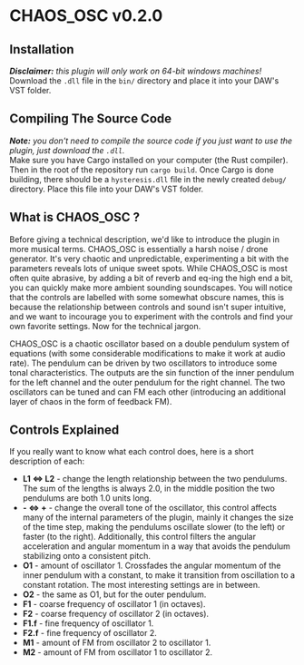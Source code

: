 # CHAOS_OSC v0.2.0

## Installation
_**Disclaimer:** this plugin will only work on 64-bit windows machines!_ \
Download the `.dll` file in the `bin/` directory and place it into your DAW's VST folder.

## Compiling The Source Code
_**Note:** you don't need to compile the source code if you just want to use the plugin, just download the `.dll`._ \
Make sure you have Cargo installed on your computer (the Rust compiler). Then in the root of the repository run `cargo build`. Once Cargo is done building, there should be a `hysteresis.dll` file in the newly created `debug/` directory. Place this file into your DAW's VST folder.

## What is CHAOS_OSC ?
Before giving a technical description, we'd like to introduce the plugin in more
musical terms. CHAOS_OSC is essentially a harsh noise / drone generator. It's very
chaotic and unpredictable, experimenting a bit with the parameters reveals lots
of unique sweet spots. While CHAOS_OSC is most often quite abrasive, by adding
a bit of reverb and eq-ing the high end a bit, you can quickly make more ambient
sounding soundscapes. You will notice that the controls are labelled with some
somewhat obscure names, this is because the relationship between controls and
sound isn't super intuitive, and we want to incourage you to experiment with the
controls and find your own favorite settings. Now for the technical jargon.

CHAOS_OSC is a chaotic oscillator based on a double pendulum system of equations
(with some considerable modifications to make it work at audio rate). The pendulum
can be driven by two oscillators to introduce some tonal characteristics. The 
outputs are the sin function of the inner pendulum for the left channel and the
outer pendulum for the right channel. The two oscillators can be tuned and can
FM each other (introducing an additional layer of chaos in the form of feedback
FM).

## Controls Explained
If you really want to know what each control does, here is a short description of
each:
+ **L1 <=> L2** - change the length relationship between the two pendulums. The
sum of the lengths is always 2.0, in the middle position the two pendulums are
both 1.0 units long.
+ **- <=> +** - change the overall tone of the oscillator, this control affects
many of the internal parameters of the plugin, mainly it changes the size of the
time step, making the pendulums oscillate slower (to the left) or faster (to the
right). Additionally, this control filters the angular acceleration and angular
momentum in a way that avoids the pendulum stabilizing onto a consistent pitch.
+ **O1** - amount of oscillator 1. Crossfades the angular momentum of the inner
pendulum with a constant, to make it transition from oscillation to a constant
rotation. The most interesting settings are in between.
+ **O2** - the same as O1, but for the outer pendulum.
+ **F1** - coarse frequency of oscillator 1 (in octaves).
+ **F2** - coarse frequency of oscillator 2 (in octaves).
+ **F1.f** - fine frequency of oscillator 1.
+ **F2.f** - fine frequency of oscillator 2.
+ **M1** - amount of FM from oscillator 2 to oscillator 1.
+ **M2** - amount of FM from oscillator 1 to oscillator 2.